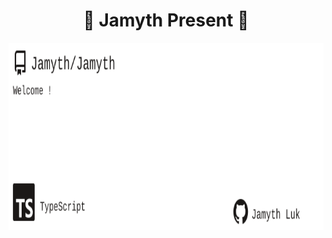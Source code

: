 <!-- built at 6/23/2024, 4:16:26 AM -->
<h1 align="center">
🎉 Jamyth Present 🎉
</h1>
<p align="center">
    <a href="https://github.com/Jamyth/Jamyth">
        <img width="1000" height="300" src="./readme.svg" />
    </a>
</p>